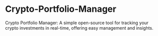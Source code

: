 # Crypto-Portfolio-Manager
Crypto Portfolio Manager: A simple open-source tool for tracking your crypto investments in real-time, offering easy management and insights.
